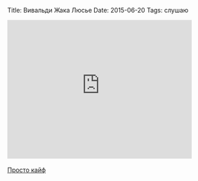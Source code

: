 Title: Вивальди Жака Люсье
Date: 2015-06-20
Tags: слушаю

<div class="text"><iframe width="420" height="315" src="https://www.youtube.com/embed/Ex3Ppb-LIks" frameborder="0" allowfullscreen="allowfullscreen"></iframe><br /><br />
<a href="https://itunes.apple.com/ru/album/vivaldi-four-seasons-new-jazz/id96334378?l=en">Просто кайф</a></div>